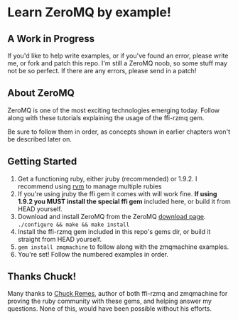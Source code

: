 # Learn ZeroMQ by example! #

## A Work in Progress ##

If you'd like to help write examples, or if you've found an error, please write me, or fork and patch this repo.
I'm still a ZeroMQ noob, so some stuff may not be so perfect. If there are any errors, please send in a patch!

## About ZeroMQ ##

ZeroMQ is one of the most exciting technologies emerging today. Follow along with these tutorials explaining the usage of the ffi-rzmq gem.

Be sure to follow them in order, as concepts shown in earlier chapters won't be described later on.

## Getting Started ##

1. Get a functioning ruby, either jruby (recommended) or 1.9.2. I recommend using [rvm](http://rvm.beginrescueend.com/) to manage multiple rubies
2. If you're using jruby the ffi gem it comes with will work fine. **If using 1.9.2 you MUST install the special ffi gem** included here, or build it from HEAD yourself.
3. Download and install ZeroMQ from the ZeroMQ [download page](http://www.zeromq.org/area:download). `./configure && make && make install`
4. Install the ffi-rzmq gem included in this repo's gems dir, or build it straight from HEAD yourself.
5. `gem install zmqmachine` to follow along with the zmqmachine examples.
6. You're set! Follow the numbered examples in order.

## Thanks Chuck! ##

Many thanks to [Chuck Remes](http://github.com/chuckremes), author of both ffi-rzmq and zmqmachine for proving the ruby community with these gems, and helping answer my questions. None of this, would  have been possible without his efforts.
